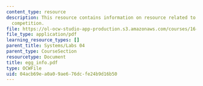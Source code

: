 ```yaml
---
content_type: resource
description: This resource contains information on resource related to the aerial
  competition.
file: https://ol-ocw-studio-app-production.s3.amazonaws.com/courses/16-01-unified-engineering-i-ii-iii-iv-fall-2005-spring-2006/04acb69ea0a09ae676dcfe24b9d16b50_egg_info.pdf
file_type: application/pdf
learning_resource_types: []
parent_title: Systems/Labs 04
parent_type: CourseSection
resourcetype: Document
title: egg_info.pdf
type: OCWFile
uid: 04acb69e-a0a0-9ae6-76dc-fe24b9d16b50
---
```

